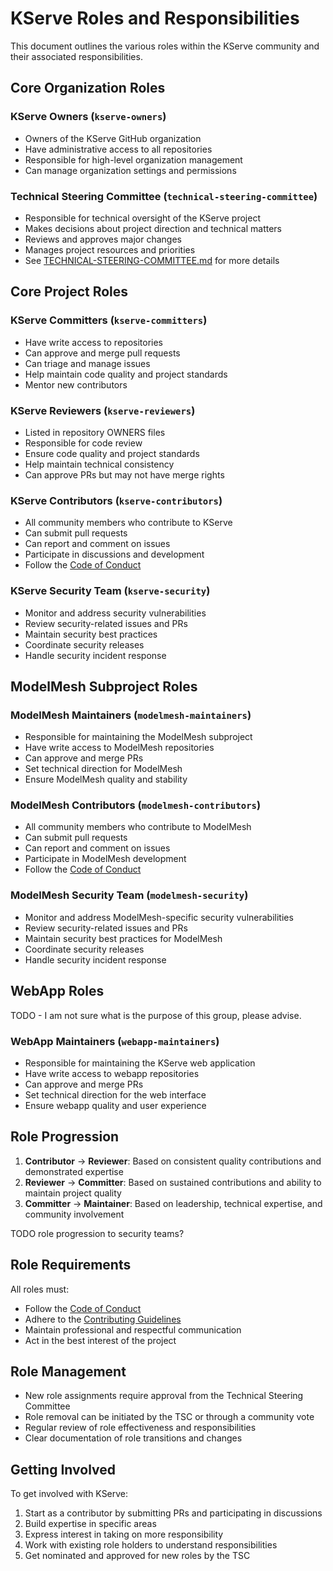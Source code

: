 # KServe Roles and Responsibilities

This document outlines the various roles within the KServe community and their associated responsibilities.

## Core Organization Roles

### KServe Owners (`kserve-owners`)
- Owners of the KServe GitHub organization
- Have administrative access to all repositories
- Responsible for high-level organization management
- Can manage organization settings and permissions

### Technical Steering Committee (`technical-steering-committee`)
- Responsible for technical oversight of the KServe project
- Makes decisions about project direction and technical matters
- Reviews and approves major changes
- Manages project resources and priorities
- See [TECHNICAL-STEERING-COMMITTEE.md](./TECHNICAL-STEERING-COMMITTEE.md) for more details

## Core Project Roles

### KServe Committers (`kserve-committers`)
- Have write access to repositories
- Can approve and merge pull requests
- Can triage and manage issues
- Help maintain code quality and project standards
- Mentor new contributors

### KServe Reviewers (`kserve-reviewers`)
- Listed in repository OWNERS files
- Responsible for code review
- Ensure code quality and project standards
- Help maintain technical consistency
- Can approve PRs but may not have merge rights

### KServe Contributors (`kserve-contributors`)
- All community members who contribute to KServe
- Can submit pull requests
- Can report and comment on issues
- Participate in discussions and development
- Follow the [Code of Conduct](./CODE_OF_CONDUCT.md)

### KServe Security Team (`kserve-security`)
- Monitor and address security vulnerabilities
- Review security-related issues and PRs
- Maintain security best practices
- Coordinate security releases
- Handle security incident response

## ModelMesh Subproject Roles

### ModelMesh Maintainers (`modelmesh-maintainers`)
- Responsible for maintaining the ModelMesh subproject
- Have write access to ModelMesh repositories
- Can approve and merge PRs
- Set technical direction for ModelMesh
- Ensure ModelMesh quality and stability

### ModelMesh Contributors (`modelmesh-contributors`)
- All community members who contribute to ModelMesh
- Can submit pull requests
- Can report and comment on issues
- Participate in ModelMesh development
- Follow the [Code of Conduct](./CODE_OF_CONDUCT.md)

### ModelMesh Security Team (`modelmesh-security`)
- Monitor and address ModelMesh-specific security vulnerabilities
- Review security-related issues and PRs
- Maintain security best practices for ModelMesh
- Coordinate security releases
- Handle security incident response

## WebApp Roles 
TODO - I am not sure what is the purpose of this group, please advise.

### WebApp Maintainers (`webapp-maintainers`)
- Responsible for maintaining the KServe web application
- Have write access to webapp repositories
- Can approve and merge PRs
- Set technical direction for the web interface
- Ensure webapp quality and user experience

## Role Progression

1. **Contributor** → **Reviewer**: Based on consistent quality contributions and demonstrated expertise
2. **Reviewer** → **Committer**: Based on sustained contributions and ability to maintain project quality
3. **Committer** → **Maintainer**: Based on leadership, technical expertise, and community involvement

TODO role progression to security teams?

## Role Requirements

All roles must:
- Follow the [Code of Conduct](./CODE_OF_CONDUCT.md)
- Adhere to the [Contributing Guidelines](./CONTRIBUTING.md)
- Maintain professional and respectful communication
- Act in the best interest of the project

## Role Management

- New role assignments require approval from the Technical Steering Committee
- Role removal can be initiated by the TSC or through a community vote
- Regular review of role effectiveness and responsibilities
- Clear documentation of role transitions and changes

## Getting Involved

To get involved with KServe:
1. Start as a contributor by submitting PRs and participating in discussions
2. Build expertise in specific areas
3. Express interest in taking on more responsibility
4. Work with existing role holders to understand responsibilities
5. Get nominated and approved for new roles by the TSC 